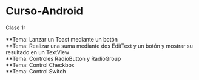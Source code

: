 # Curso-Android

Clase 1:

**Tema: Lanzar un Toast mediante un botón <br>
**Tema: Realizar una suma mediante dos EditText y un botón y mostrar su resultado en un TextView<br>
**Tema: Controles RadioButton y RadioGroup<br>
**Tema: Control Checkbox<br>
**Tema: Control Switch<br>
